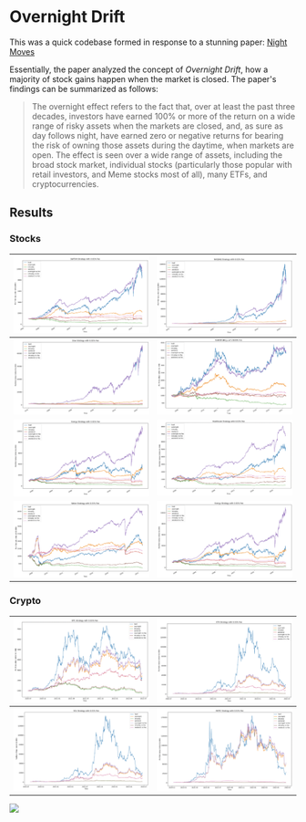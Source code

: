 # Overnight Drift

This was a quick codebase formed in response to a stunning paper: [Night Moves](https://papers.ssrn.com/sol3/papers.cfm?abstract_id=4139328)

Essentially, the paper analyzed the concept of *Overnight Drift*, how a majority of stock gains happen when the market is closed. The paper's findings can be summarized as follows:

> The overnight effect refers to the fact that, over at least the past three decades, investors have earned 100% or more of the return on a wide range of risky assets when the markets are closed, and, as sure as day follows night, have earned zero or negative returns for bearing the risk of owning those assets during the daytime, when markets are open. The effect is seen over a wide range of assets, including the broad stock market, individual stocks (particularly those popular with retail investors, and Meme stocks most of all), many ETFs, and cryptocurrencies.



## Results

### Stocks

![](/assets/stocks/snp.png)  |  ![](/assets/stocks/nasdaq.png)
:-------------------------:|:-------------------------:
![](/assets/stocks/dow.png)  |  ![](/assets/stocks/gold.png)
![](/assets/stocks/energy.png)  |  ![](/assets/stocks/healthcare.png)
![](/assets/stocks/water.png)  |  ![](/assets/stocks/energy.png)

### Crypto

![](/assets/crypto/btc.png)  |  ![](/assets/crypto/eth.png)
:-------------------------:|:-------------------------:
![](/assets/crypto/sol.png)  |  ![](/assets/crypto/matic.png)
![](/assets/crypto/maker.png)  
